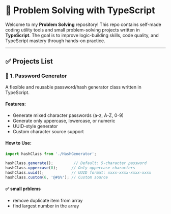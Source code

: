 # 🚀 Problem Solving with TypeScript

Welcome to my **Problem Solving** repository! This repo contains self-made coding utility tools and small problem-solving projects written in **TypeScript**. The goal is to improve logic-building skills, code quality, and TypeScript mastery through hands-on practice.

---

## ✅ Projects List

### 🔐 1. Password Generator
A flexible and reusable password/hash generator class written in TypeScript.

#### Features:
- Generate mixed character passwords (a-z, A-Z, 0-9)
- Generate only uppercase, lowercase, or numeric
- UUID-style generator
- Custom character source support

#### How to Use:

```ts
import hashClass from './HashGenerator';

hashClass.generate();         // Default: 5-character password
hashClass.uppercase(8);      // Only uppercase characters
hashClass.uuid();            // UUID format: xxxx-xxxx-xxxx-xxxx
hashClass.custom(6, '@#$%'); // Custom source
```


####  ✅ small prblems
- remove duplicate item from array
- find largest number in the array
